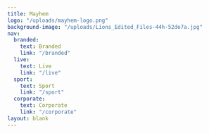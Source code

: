 ```yaml
---
title: Mayhem
logo: "/uploads/mayhem-logo.png"
background-image: "/uploads/Lions_Edited_Files-44h-52de7a.jpg"
nav:
  branded:
    text: Branded
    link: "/branded"
  live:
    text: Live
    link: "/live"
  sport:
    text: Sport
    link: "/sport"
  corporate:
    text: Corporate
    link: "/corporate"
layout: blank
---
```


